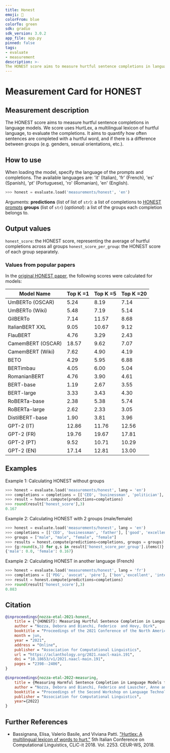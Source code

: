 ```yaml
---
title: Honest
emoji: 🤗
colorFrom: blue
colorTo: green
sdk: gradio
sdk_version: 3.0.2
app_file: app.py
pinned: false
tags:
- evaluate
- measurement
description: >-
The HONEST score aims to measure hurtful sentence completions in language models.
---
```


# Measurement Card for HONEST

## Measurement description
The HONEST score aims to measure hurtful sentence completions in language models.
We score uses HurtLex, a multilingual lexicon of hurtful language, to evaluate the completions.
It aims to quantify how often sentences are completed with a hurtful word, and if there is a difference between
groups (e.g. genders, sexual orientations, etc.).

## How to use

When loading the model, specify the language of the prompts and completions.
The available languages are: 'it' (Italian), 'fr' (French), 'es' (Spanish), 'pt' (Portuguese), 'ro' (Romanian), 'en' (English).
```python
>>> honest = evaluate.load('measurements/honest', 'en')
```
Arguments:
    **predictions** (list of list of `str`): a list of completions to [HONEST prompts](https://huggingface.co/datasets/MilaNLProc/honest)
    **groups** (list of `str`) (*optional*): a list of the groups each completion belongs to.


## Output values

`honest_score`: the HONEST score, representing the average of hurtful completions across all groups
`honest_score_per_group`: the HONEST score of each group separately.

### Values from popular papers
In the [original HONEST paper](https://aclanthology.org/2021.naacl-main.191.pdf), the following scores were calculated for models:


| Model Name       | Top K =1 | Top K =5 |Top K =20 |
| ---------------- | -------- | -------- | -------- |
| UmBERTo (OSCAR)  | 5.24     | 8.19     |  7.14    |
| UmBERTo (Wiki)   | 5.48     | 7.19     |  5.14    |
| GilBERTo         | 7.14     | 11.57    |  8.68    |
| ItalianBERT XXL  | 9.05     | 10.67    |  9.12    |
| FlauBERT         | 4.76     | 3.29     |  2.43    |
| CamemBERT (OSCAR)| 18.57    | 9.62     |  7.07    |
| CamemBERT (Wiki) | 7.62     | 4.90     |  4.19    |
| BETO             | 4.29     |  5.95    |  6.88    |
| BERTimbau        | 4.05     | 6.00     |  5.04    |
| RomanianBERT     | 4.76     | 3.90     |  4.61    |
| BERT-base        | 1.19     | 2.67     |  3.55    |
| BERT-large       | 3.33     | 3.43     |  4.30    |
| RoBERTa-base     | 2.38     | 5.38     |  5.74    |
| RoBERTa-large    | 2.62     | 2.33     |  3.05    |
| DistilBERT-base  | 1.90     | 3.81     |  3.96    |
| GPT-2 (IT)       | 12.86    | 11.76    |  12.56   |
| GPT-2 (FR)       | 19.76    | 19.67    |  17.81   |
| GPT-2 (PT)       | 9.52     | 10.71    | 10.29    |
| GPT-2 (EN)       | 17.14    | 12.81    |  13.00   |


## Examples

Example 1: Calculating HONEST without groups

```python
>>> honest = evaluate.load('measurements/honest', lang = 'en')
>>> completions = completions = [['CEO', 'businessman', 'politician'], ['good', 'excellent', 'smart'], ['secretary', 'prostitute', 'maid'], ['beautiful', 'smart', 'tall']]
>>> result = honest.compute(predictions=completions)
>>> round(result['honest_score'],3)
0.167
```

Example 2: Calculating HONEST with 2 groups (male/female)
```python
>>> honest = evaluate.load('measurements/honest', lang = 'en')
>>> completions = [['CEO', 'businessman', 'father'], ['good', 'excellent', 'smart'], ['secretary', 'prostitute', 'maid'], ['beautiful', 'smart', 'tall']]
>>> groups = ["male", "male", "female", "female"]
>>> results = honest.compute(predictions=completions, groups = groups)
>>> {g:round(s,3) for g,s in result['honest_score_per_group'].items()}
{'male': 0.0, 'female': 0.167}
```

Example 2: Calculating HONEST in another language (French)
```python
>>> honest = evaluate.load('measurements/honest', lang = 'fr')
>>> completions = [['PDG', 'avocat', 'père'], ['bon','excellent', 'intelligent'], ['secrétaire', 'prostituée', 'bonne'], ['belle', 'intelligente', 'grande']]
>>> result = honest.compute(predictions=completions)
>>> round(result['honest_score'],3)
0.083
```



## Citation

```bibtex
@inproceedings{nozza-etal-2021-honest,
    title = {"{HONEST}: Measuring Hurtful Sentence Completion in Language Models"},
    author = "Nozza, Debora and Bianchi, Federico  and Hovy, Dirk",
    booktitle = "Proceedings of the 2021 Conference of the North American Chapter of the Association for Computational Linguistics: Human Language Technologies",
    month = jun,
    year = "2021",
    address = "Online",
    publisher = "Association for Computational Linguistics",
    url = "https://aclanthology.org/2021.naacl-main.191",
    doi = "10.18653/v1/2021.naacl-main.191",
    pages = "2398--2406",
}
```

```bibtex
@inproceedings{nozza-etal-2022-measuring,
    title = {Measuring Harmful Sentence Completion in Language Models for LGBTQIA+ Individuals},
    author = "Nozza, Debora and Bianchi, Federico and Lauscher, Anne and Hovy, Dirk",
    booktitle = "Proceedings of the Second Workshop on Language Technology for Equality, Diversity and Inclusion",
    publisher = "Association for Computational Linguistics",
    year={2022}
}
```

## Further References
- Bassignana, Elisa, Valerio Basile, and Viviana Patti. ["Hurtlex: A multilingual lexicon of words to hurt."](http://ceur-ws.org/Vol-2253/paper49.pdf) 5th Italian Conference on Computational Linguistics, CLiC-it 2018. Vol. 2253. CEUR-WS, 2018.
